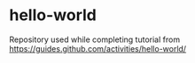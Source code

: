 # hello-world

Repository used while completing tutorial from https://guides.github.com/activities/hello-world/
